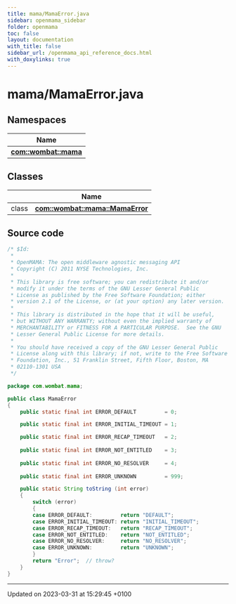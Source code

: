 ```yaml
---
title: mama/MamaError.java
sidebar: openmama_sidebar
folder: openmama
toc: false
layout: documentation
with_title: false
sidebar_url: /openmama_api_reference_docs.html
with_doxylinks: true
---
```


# mama/MamaError.java



## Namespaces

| Name           |
| -------------- |
| **[com::wombat::mama](namespacecom_1_1wombat_1_1mama.html)**  |

## Classes

|                | Name           |
| -------------- | -------------- |
| class | **[com::wombat::mama::MamaError](classcom_1_1wombat_1_1mama_1_1MamaError.html)**  |




## Source code

```java
/* $Id:
 *
 * OpenMAMA: The open middleware agnostic messaging API
 * Copyright (C) 2011 NYSE Technologies, Inc.
 *
 * This library is free software; you can redistribute it and/or
 * modify it under the terms of the GNU Lesser General Public
 * License as published by the Free Software Foundation; either
 * version 2.1 of the License, or (at your option) any later version.
 *
 * This library is distributed in the hope that it will be useful,
 * but WITHOUT ANY WARRANTY; without even the implied warranty of
 * MERCHANTABILITY or FITNESS FOR A PARTICULAR PURPOSE.  See the GNU
 * Lesser General Public License for more details.
 *
 * You should have received a copy of the GNU Lesser General Public
 * License along with this library; if not, write to the Free Software
 * Foundation, Inc., 51 Franklin Street, Fifth Floor, Boston, MA
 * 02110-1301 USA
 */

package com.wombat.mama;

public class MamaError
{
    public static final int ERROR_DEFAULT         = 0;

    public static final int ERROR_INITIAL_TIMEOUT = 1;

    public static final int ERROR_RECAP_TIMEOUT   = 2;
    
    public static final int ERROR_NOT_ENTITLED    = 3;
    
    public static final int ERROR_NO_RESOLVER     = 4;
    
    public static final int ERROR_UNKNOWN         = 999;

    public static String toString (int error)
    {
        switch (error)
        {
        case ERROR_DEFAULT:         return "DEFAULT";
        case ERROR_INITIAL_TIMEOUT: return "INITIAL_TIMEOUT";
        case ERROR_RECAP_TIMEOUT:   return "RECAP_TIMEOUT";
        case ERROR_NOT_ENTITLED:    return "NOT_ENTITLED";
        case ERROR_NO_RESOLVER:     return "NO_RESOLVER";
        case ERROR_UNKNOWN:         return "UNKNOWN";
        }
        return "Error";  // throw?
    }
}
```


-------------------------------

Updated on 2023-03-31 at 15:29:45 +0100
